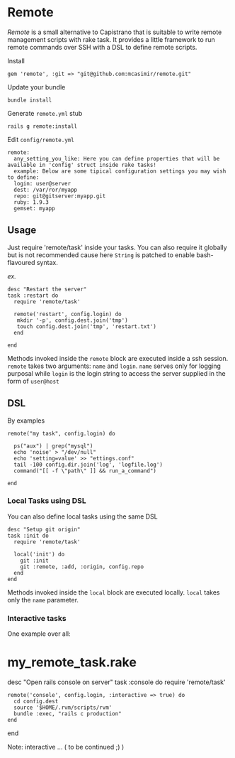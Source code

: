 # Remote

*Remote* is a small alternative to Capistrano that is suitable to write remote management scripts with rake task. It provides a little framework to run remote commands over SSH with a DSL to define remote scripts.

Install

    gem 'remote', :git => "git@github.com:mcasimir/remote.git"
    
Update your bundle
  
    bundle install

Generate `remote.yml` stub

    rails g remote:install

Edit `config/remote.yml`

    remote:
      any_setting_you_like: Here you can define properties that will be available in 'config' struct inside rake tasks!
      example: Below are some tipical configuration settings you may wish to define:
      login: user@server
      dest: /var/ror/myapp
      repo: git@gitserver:myapp.git
      ruby: 1.9.3
      gemset: myapp
      

## Usage

Just require 'remote/task' inside your tasks. You can also require it globally but is not recommended cause here `String` is patched to enable bash-flavoured syntax.

_ex._

    desc "Restart the server"
    task :restart do
      require 'remote/task'
    
      remote('restart', config.login) do
       mkdir '-p', config.dest.join('tmp')
       touch config.dest.join('tmp', 'restart.txt') 
      end
    
    end
 
Methods invoked inside the `remote` block are executed inside a ssh session. `remote` takes two arguments: `name` and `login`. `name` serves only for logging purposal while `login` is the login string to access the server supplied in the form of `user@host`

## DSL

By examples
  
    remote("my task", config.login) do 

      ps("aux") | grep("mysql") 
      echo 'noise' > "/dev/null"
      echo 'setting=value' >> "ettings.conf"
      tail -100 config.dir.join('log', 'logfile.log')
      command("[[ -f \"path\" ]] && run_a_command")

    end

### Local Tasks using DSL

You can also define local tasks using the same DSL

    desc "Setup git origin"
    task :init do
      require 'remote/task'
    
      local('init') do
        git :init
        git :remote, :add, :origin, config.repo
      end  
    end

Methods invoked inside the `local` block are executed locally. `local` takes only the `name` parameter.


### Interactive tasks

One example over all:
  
  # my_remote_task.rake

  desc "Open rails console on server"
  task :console do
    require 'remote/task'

    remote('console', config.login, :interactive => true) do
      cd config.dest
      source '$HOME/.rvm/scripts/rvm'
      bundle :exec, "rails c production"
    end
  end

Note: interactive ... ( to be continued ;) )